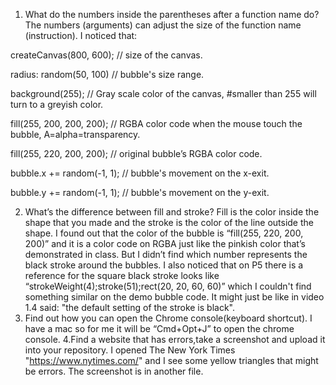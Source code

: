 1. What do the numbers inside the parentheses after a function name do?
The numbers (arguments) can adjust the size of the function name (instruction). I noticed that:

createCanvas(800, 600); // size of the canvas.

radius: random(50, 100) // bubble's size range.

background(255); // Gray scale color of the canvas, #smaller than 255 will turn to a greyish color.

fill(255, 200, 200, 200); // RGBA color code when the mouse touch the bubble, A=alpha=transparency.

fill(255, 220, 200, 200); // original bubble’s RGBA color code. 

bubble.x += random(-1, 1); // bubble's movement on the x-exit.

bubble.y += random(-1, 1); // bubble's movement on the y-exit.

2. What’s the difference between fill and stroke?
Fill is the color inside the shape that you made and the stroke is the color of the line outside the shape. 
I found out that the color of the bubble is “fill(255, 220, 200, 200)” 
and it is a color code on RGBA just like the pinkish color that’s demonstrated in class. 
But I didn’t find which number represents the black stroke around the bubbles. 
I also noticed that on P5 there is a reference for the square black stroke looks like 
“strokeWeight(4);stroke(51);rect(20, 20, 60, 60)” which I couldn't find something similar on the demo bubble code.
It might just be like in video 1.4 said: "the default setting of the stroke is black".
3. Find out how you can open the Chrome console(keyboard shortcut).
I have a mac so for me it will be “Cmd+Opt+J” to open the chrome console. 
4.Find a website that has errors,take a screenshot and upload it into your repository.
I opened The New York Times "https://www.nytimes.com/" and I see some yellow triangles that might be errors.
The screenshot is in another file.
